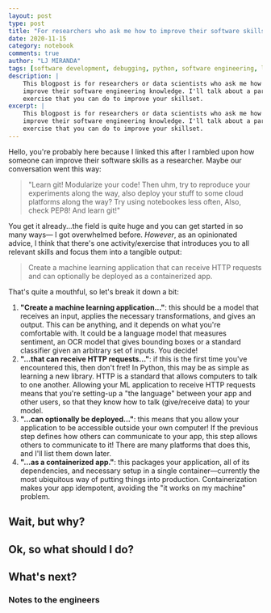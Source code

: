 ```yaml
---
layout: post
type: post
title: "For researchers who ask me how to improve their software skills"
date: 2020-11-15
category: notebook
comments: true
author: "LJ MIRANDA"
tags: [software development, debugging, python, software engineering, life]
description: |
    This blogpost is for researchers or data scientists who ask me how to
    improve their software engineering knowledge. I'll talk about a particular
    exercise that you can do to improve your skillset.
excerpt: |
    This blogpost is for researchers or data scientists who ask me how to
    improve their software engineering knowledge. I'll talk about a particular
    exercise that you can do to improve your skillset.
---
```



Hello, you're probably here because I linked this after I rambled upon how
someone can improve their software skills as a researcher. Maybe our conversation
went this way:

<!-- illustrate this instead?? -->

> "Learn git! Modularize your code! Then uhm, try to reproduce your
> experiments along the way, also deploy your stuff to some cloud platforms
> along the way? Try using notebookes less often, Also, check PEP8! And learn git!"

You get it already...the field is quite huge and you can get started in so many
ways&mdash; I got overwhelmed before. *However*, as an opinionated
advice, I think that there's one activity/exercise that introduces you to all 
relevant skills and focus them into a tangible output:

> Create a machine learning application that can receive HTTP requests
> and can optionally be deployed as a containerized app.

That's quite a mouthful, so let's break it down a bit:

1. **"Create a machine learning application..."**: this should be a model that
    receives an input, applies the necessary transformations, and gives an
    output. This can be anything, and it depends on what you're comfortable
    with. It could be a language model that measures sentiment, an OCR model
    that gives bounding boxes or a standard classifier given an arbitrary set of
    inputs. You decide! 
2. **"...that can receive HTTP requests..."**: if this is the first time you've
    encountered this, then don't fret! In Python, this may be as simple as
    learning a new library. HTTP is a standard that allows computers to talk to
    one another. Allowing your ML application to receive HTTP requests means
    that you're setting-up a "the language" between your app and other
    users, so that they know how to talk (give/receive data) to your model.
3. **"...can optionally be deployed..."**: this means that you allow your
    application to be accessible outside your own computer! If the previous
    step defines how others can communicate to your app, this step allows
    others to communicate to it! There are many platforms that does this, and
    I'll list them down later.
4. **"...as a containerized app."**: this packages your application, all of its
   dependencies, and necessary setup in a single container&mdash;currently the
   most ubiquitous way of putting things into production. Containerization
   makes your app idempotent, avoiding the "it works on my machine" problem.

<!-- show the final product in illustration form: a fully-fledged machine -->

## Wait, but why?

<!-- industry application: ML is a component of a system -->
<!-- pedagogical application: will teach you the relevant parts -->
<!-- personal application: you can reuse images not just to coord with other's
code, but also to make deployable stuff for demos, fun things, etc. -->

## Ok, so what should I do?

<!-- this is the how, when illustrating these things, build-up the "final
machine" -->
<!-- for each point, write down what should they learn or the activities that
they should do + relevant resources: in learn git {learn
proper commit messages, learn git flow, etc.} -->

<!-- learn git => learn the tools -->
<!-- learn how to modularize your code => show that the components now look
better -->
<!-- learn flask => an interface for the machine -->
<!-- learn docker => the "frame" or the common interface into which these
things will fit in -->



## What's next?

<!-- if they enjoyed this, they can now do a lot of things: deployment,
devops,e tc. --> 
<!-- maybe there's an illustrative component for each? -->
<!-- more ways to improve the app -->

### Notes to the engineers

<!-- they're definitely making a containerized web server -->
